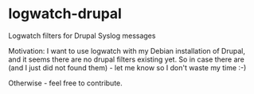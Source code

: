 logwatch-drupal
===============

Logwatch filters for Drupal Syslog messages

Motivation: I want to use logwatch with my Debian installation
of Drupal, and it seems there are no drupal filters existing yet.
So in case there are (and I just did not found them) - let me know
so I don't waste my time :-)

Otherwise - feel free to contribute.

